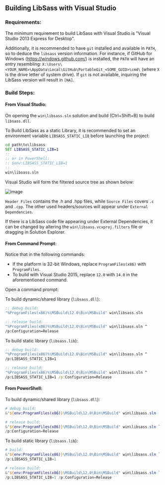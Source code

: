 ## Building LibSass with Visual Studio

### Requirements:

The minimum requirement to build LibSass with Visual Studio is "Visual Studio 2013 Express for Desktop".

Additionally, it is recommended to have `git` installed and available in `PATH`, so to deduce the `libsass` version information. For instance, if GitHub for Windows (https://windows.github.com/) is installed, the `PATH` will have an entry resembling: `X:\Users\<YOUR_NAME>\AppData\Local\GitHub\PortableGit_<SOME_GUID>\cmd\` (where `X` is the drive letter of system drive). If `git` is not available, inquiring the LibSass version will result in `[NA]`.

### Build Steps:

#### From Visual Studio:

On opening the `win\libsass.sln` solution and build (Ctrl+Shift+B) to build `libsass.dll`.

To Build LibSass as a static Library, it is recommended to set an environment variable `LIBSASS_STATIC_LIB` before launching the project:

```cmd
cd path\to\libsass
SET LIBSASS_STATIC_LIB=1
::
:: or in PowerShell:
:: $env:LIBSASS_STATIC_LIB=1
::
win\libsass.sln
```

Visual Studio will form the filtered source tree as shown below:

![image](https://cloud.githubusercontent.com/assets/3840695/9298985/aae9e072-44bf-11e5-89eb-e7995c098085.png)

`Header Files` contains the .h and .hpp files, while `Source Files` covers `.c` and `.cpp`. The other used headers/sources will appear under `External Dependencies`.

If there is a LibSass code file appearing under External Dependencies, it can be changed by altering the `win\libsass.vcxproj.filters` file or dragging in Solution Explorer.

#### From Command Prompt:

Notice that in the following commands:

* If the platform is 32-bit Windows, replace `ProgramFiles(x86)` with `ProgramFiles`.
* To build with Visual Studio 2015, replace `12.0` with `14.0` in the aforementioned command.

Open a command prompt:

To build dynamic/shared library (`libsass.dll`):

```cmd
:: debug build:
"%ProgramFiles(x86)%\MSBuild\12.0\Bin\MSBuild" win\libsass.sln

:: release build:
"%ProgramFiles(x86)%\MSBuild\12.0\Bin\MSBuild" win\libsass.sln ^
/p:Configuration=Release
```

To build static library (`libsass.lib`):

```cmd
:: debug build:
"%ProgramFiles(x86)%\MSBuild\12.0\Bin\MSBuild" win\libsass.sln ^
/p:LIBSASS_STATIC_LIB=1

:: release build:
"%ProgramFiles(x86)%\MSBuild\12.0\Bin\MSBuild" win\libsass.sln ^
/p:LIBSASS_STATIC_LIB=1 /p:Configuration=Release
```

#### From PowerShell:

To build dynamic/shared library (`libsass.dll`):

```powershell
# debug build:
&"${env:ProgramFiles(x86)}\MSBuild\12.0\Bin\MSBuild" win\libsass.sln

# release build:
&"${env:ProgramFiles(x86)}\MSBuild\12.0\Bin\MSBuild" win\libsass.sln `
/p:Configuration=Release
```

To build static library (`libsass.lib`):

```powershell
# build:
&"${env:ProgramFiles(x86)}\MSBuild\12.0\Bin\MSBuild" win\libsass.sln `
/p:LIBSASS_STATIC_LIB=1

# release build:
&"${env:ProgramFiles(x86)}\MSBuild\12.0\Bin\MSBuild" win\libsass.sln `
/p:LIBSASS_STATIC_LIB=1 /p:Configuration=Release
```
